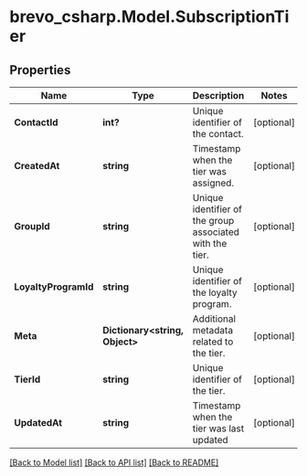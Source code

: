 # brevo_csharp.Model.SubscriptionTier
## Properties

Name | Type | Description | Notes
------------ | ------------- | ------------- | -------------
**ContactId** | **int?** | Unique identifier of the contact. | [optional] 
**CreatedAt** | **string** | Timestamp when the tier was assigned. | [optional] 
**GroupId** | **string** | Unique identifier of the group associated with the tier. | [optional] 
**LoyaltyProgramId** | **string** | Unique identifier of the loyalty program. | [optional] 
**Meta** | **Dictionary&lt;string, Object&gt;** | Additional metadata related to the tier. | [optional] 
**TierId** | **string** | Unique identifier of the tier. | [optional] 
**UpdatedAt** | **string** | Timestamp when the tier was last updated | [optional] 

[[Back to Model list]](../README.md#documentation-for-models) [[Back to API list]](../README.md#documentation-for-api-endpoints) [[Back to README]](../README.md)

